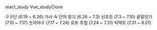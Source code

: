 react_study
Vue_studyClone

구구단 (6.19 ~ 6.26)
가사 속 단어 찾기 (6.26 ~ 7.3)
신호등 (7.3 ~ 7.10)
끝말잇기 (7.10 ~ 7.17)
숫자야구 (7.17 ~ 7.24)
로또 추첨 (7.24 ~ 7.31)
틱택토 (7.31 ~ 8.01) 
